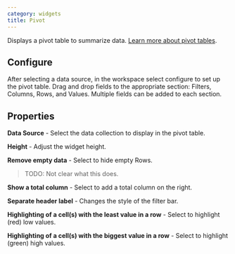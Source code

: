 ```yaml
---
category: widgets
title: Pivot
---
```


Displays a pivot table to summarize data. [Learn more about pivot tables](https://www.holistics.io/blog/what-is-a-pivot-table/).

## Configure

After selecting a data source, in the workspace select configure to set up the pivot table. Drag and drop fields to the appropriate section: Filters, Columns, Rows, and Values. Multiple fields can be added to each section.

## Properties

**Data Source** - Select the data collection to display in the pivot table.

**Height** - Adjust the widget height.

**Remove empty data** - Select to hide empty Rows.

> TODO: Not clear what this does.

**Show a total column** - Select to add a total column on the right.

**Separate header label** - Changes the style of the filter bar.

**Highlighting of a cell(s) with the least value in a row** - Select to highlight (red) low values.

**Highlighting of a cell(s) with the biggest value in a row** - Select to highlight (green) high values.
